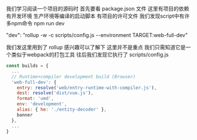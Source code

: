 我们学习阅读一个项目的源码时 首先要看 package.json 文件 
这里有项目的依赖 有开发环境 生产环境等编译的启动脚本 有项目的许可文件
我们发现script中有许多npm命令
npm run dev

"dev": "rollup -w -c scripts/config.js --environment TARGET:web-full-dev"

我们发这里用到了 rollup  感兴趣可以了解下 这里并不是重点 我们只需知道它是一个类似于webpack的打包工具
往后我们发现它执行了 scripts/config.js 

```javascript
const builds = {
  ...
  // Runtime+compiler development build (Browser)
  'web-full-dev': {
    entry: resolve('web/entry-runtime-with-compiler.js'),
    dest: resolve('dist/vue.js'),
    format: 'umd',
    env: 'development',
    alias: { he: './entity-decoder' },
    banner
  },
  ...
}
```